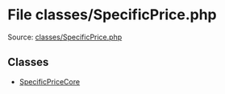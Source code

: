 File classes/SpecificPrice.php
=========

Source: [classes/SpecificPrice.php](https://github.com/PrestaShop/PrestaShop/blob/1.6.1.1/classes/SpecificPrice.php)


Classes
-------

* [SpecificPriceCore](class.SpecificPriceCore.md)

